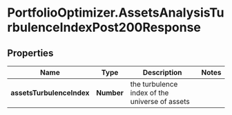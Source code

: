 # PortfolioOptimizer.AssetsAnalysisTurbulenceIndexPost200Response

## Properties

Name | Type | Description | Notes
------------ | ------------- | ------------- | -------------
**assetsTurbulenceIndex** | **Number** | the turbulence index of the universe of assets | 


